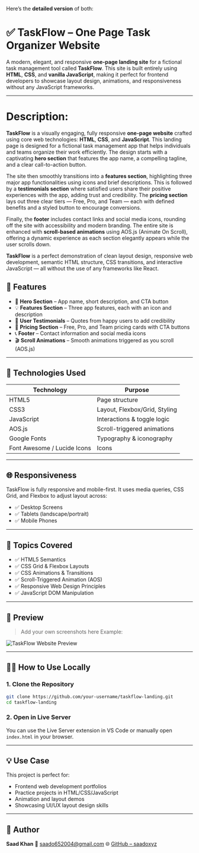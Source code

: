 Here’s the **detailed version** of both:

# ✅ TaskFlow – One Page Task Organizer Website

A modern, elegant, and responsive **one-page landing site** for a fictional task management tool called **TaskFlow**. This site is built entirely using **HTML**, **CSS**, and **vanilla JavaScript**, making it perfect for frontend developers to showcase layout design, animations, and responsiveness without any JavaScript frameworks.

---
#  Description:

**TaskFlow** is a visually engaging, fully responsive **one-page website** crafted using core web technologies: **HTML**, **CSS**, and **JavaScript**. This landing page is designed for a fictional task management app that helps individuals and teams organize their work efficiently. The design starts with a captivating **hero section** that features the app name, a compelling tagline, and a clear call-to-action button.

The site then smoothly transitions into a **features section**, highlighting three major app functionalities using icons and brief descriptions. This is followed by a **testimonials section** where satisfied users share their positive experiences with the app, adding trust and credibility. The **pricing section** lays out three clear tiers — Free, Pro, and Team — each with defined benefits and a styled button to encourage conversions.

Finally, the **footer** includes contact links and social media icons, rounding off the site with accessibility and modern branding. The entire site is enhanced with **scroll-based animations** using AOS.js (Animate On Scroll), offering a dynamic experience as each section elegantly appears while the user scrolls down.

**TaskFlow** is a perfect demonstration of clean layout design, responsive web development, semantic HTML structure, CSS transitions, and interactive JavaScript — all without the use of any frameworks like React.


## 📌 Features

- 🎯 **Hero Section** – App name, short description, and CTA button
- 💡 **Features Section** – Three app features, each with an icon and description
- 💬 **User Testimonials** – Quotes from happy users to add credibility
- 💸 **Pricing Section** – Free, Pro, and Team pricing cards with CTA buttons
- 📞 **Footer** – Contact information and social media icons
- 🎬 **Scroll Animations** – Smooth animations triggered as you scroll (AOS.js)

---

## 🧪 Technologies Used

| Technology | Purpose                        |
|------------|--------------------------------|
| HTML5      | Page structure                 |
| CSS3       | Layout, Flexbox/Grid, Styling  |
| JavaScript | Interactions & toggle logic    |
| AOS.js     | Scroll-triggered animations    |
| Google Fonts | Typography & iconography    |
| Font Awesome / Lucide Icons | Icons        |

---

## 🌐 Responsiveness

TaskFlow is fully responsive and mobile-first. It uses media queries, CSS Grid, and Flexbox to adjust layout across:

* ✅ Desktop Screens
* ✅ Tablets (landscape/portrait)
* ✅ Mobile Phones

---

## 🧪 Topics Covered

* ✅ HTML5 Semantics
* ✅ CSS Grid & Flexbox Layouts
* ✅ CSS Animations & Transitions
* ✅ Scroll-Triggered Animation (AOS)
* ✅ Responsive Web Design Principles
* ✅ JavaScript DOM Manipulation

---

## 📸 Preview

> Add your own screenshots here
> Example:

![TaskFlow Website Preview](./assets/preview.png)

---

## 🧑‍💻 How to Use Locally

### 1. Clone the Repository

```bash
git clone https://github.com/your-username/taskflow-landing.git
cd taskflow-landing
```

### 2. Open in Live Server

You can use the Live Server extension in VS Code or manually open `index.html` in your browser.

---

## 💡 Use Case

This project is perfect for:

* Frontend web development portfolios
* Practice projects in HTML/CSS/JavaScript
* Animation and layout demos
* Showcasing UI/UX layout design skills

---

## 🧑 Author

**Saad Khan**
📧 [saado652004@gmail.com](mailto:saado652004@gmail.com)
🌐 [GitHub – saadoxyz](https://github.com/saadoxyz)

```
